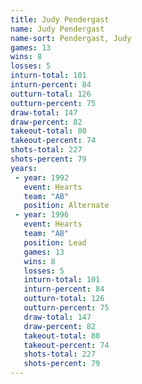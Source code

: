 ```yaml
---
title: Judy Pendergast
name: Judy Pendergast
name-sort: Pendergast, Judy
games: 13
wins: 8
losses: 5
inturn-total: 101
inturn-percent: 84
outturn-total: 126
outturn-percent: 75
draw-total: 147
draw-percent: 82
takeout-total: 80
takeout-percent: 74
shots-total: 227
shots-percent: 79
years:
 - year: 1992
   event: Hearts
   team: "AB"
   position: Alternate
 - year: 1996
   event: Hearts
   team: "AB"
   position: Lead
   games: 13
   wins: 8
   losses: 5
   inturn-total: 101
   inturn-percent: 84
   outturn-total: 126
   outturn-percent: 75
   draw-total: 147
   draw-percent: 82
   takeout-total: 80
   takeout-percent: 74
   shots-total: 227
   shots-percent: 79
---
```


